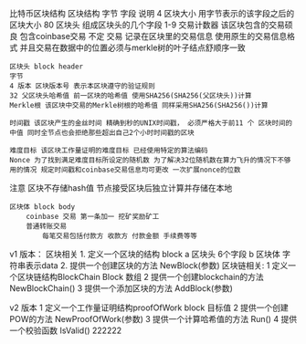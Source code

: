 比特币区块结构
    区块结构
    字节 字段 说明
    4 区块大小 用字节表示的该字段之后的区块大小
    80 区块头 组成区块头的几个字段
    1-9 交易计数器 该区块包含的交易硕良 包含coinbase交易
    不定 交易 记录在区块里的交易信息 使用原生的交易信息格式 并且交易在数据中的位置必须与merkle树的叶子结点舒顺序一致

    区块头 block header
    字节
    4 版本 区块版本号 表示本区块遵守的验证规则
    32 父区块头哈希值 前一区块的哈希值 使用SHA256(SHA256(父区块头))计算
    Merkle根 该区块中交易的Merkle树根的哈希值 同样采用SHA256(SHA256())计算 

    时间戳 该区块产生的金丝时间 精确到秒的UNIX时间戳， 必须严格大于前11 个 区块时间的中值 同时全节点也会拒绝那些超出自己2个小时时间戳的区块
    
    难度目标 该区块工作量证明的难度目标 已经使用特定的算法编码
    Nonce 为了找到满足难度目标所设定的随机数 为了解决32位随机数在算力飞升的情况下不够用的情况 规定时间戳和coinbase交易信息均可更改 一次扩展nonce的位数
注意 区块不存储hash值 节点接受区块后独立计算并存储在本地

    区块体 block body
        coinbase 交易 第一条加一 挖矿奖励矿工 
        普通转账交易
            每笔交易包括付款方 收款方 付款金额 手续费等等
    
v1 版本：
区块相关
    1. 定义一个区块的结构 block
     a 区块头 6个字段
     b 区块体 字符串表示data
    2. 提供一个创建区块的方法
     NewBlock(参数)
区块链相关:
    1 定义一个区块链结构BlockChain
Block 数组
    2 提供一个创建blockchain的方法
NewBlockChain() 
    3 提供一个添加区块的方法
AddBlock(参数)

v2 版本
    1 定义一个工作量证明结构proofOfWork
        block
        目标值
    2 提供一个创建POW的方法
        NewProofOfWork(参数)
    3 提供一个计算哈希值的方法
        Run()
    4 提供一个校验函数
        IsValid()
222222
